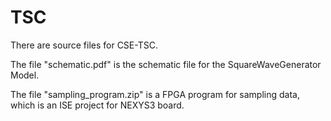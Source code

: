 # TSC

There are source files for CSE-TSC.

The file "schematic.pdf" is the schematic file for the SquareWaveGenerator Model.

The file "sampling_program.zip" is a FPGA program for sampling data, which is an ISE project for NEXYS3 board.
